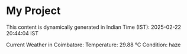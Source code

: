 # My Project

This content is dynamically generated in Indian Time (IST): 2025-02-22 20:44:04 IST


Current Weather in Coimbatore:
Temperature: 29.88 °C
Condition: haze
